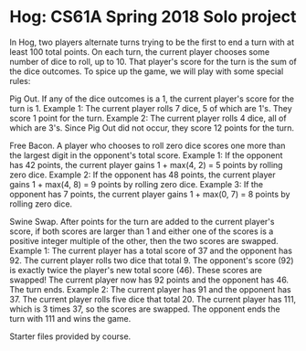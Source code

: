 # Hog: CS61A Spring 2018 Solo project 
In Hog, two players alternate turns trying to be the first to end a turn with at least 100 total points. On each turn, the current player chooses some number of dice to roll, up to 10. That player's score for the turn is the sum of the dice outcomes.  To spice up the game, we will play with some special rules:  

Pig Out. If any of the dice outcomes is a 1, the current player's score for the turn is 1.  Example 1: The current player rolls 7 dice, 5 of which are 1's. They score 1 point for the turn. Example 2: The current player rolls 4 dice, all of which are 3's. Since Pig Out did not occur, they score 12 points for the turn. 

Free Bacon. A player who chooses to roll zero dice scores one more than the largest digit in the opponent's total score.  Example 1: If the opponent has 42 points, the current player gains 1 + max(4, 2) = 5 points by rolling zero dice. Example 2: If the opponent has 48 points, the current player gains 1 + max(4, 8) = 9 points by rolling zero dice. Example 3: If the opponent has 7 points, the current player gains 1 + max(0, 7) = 8 points by rolling zero dice. 

Swine Swap. After points for the turn are added to the current player's score, if both scores are larger than 1 and either one of the scores is a positive integer multiple of the other, then the two scores are swapped.  Example 1: The current player has a total score of 37 and the opponent has 92. The current player rolls two dice that total 9. The opponent's score (92) is exactly twice the player's new total score (46). These scores are swapped! The current player now has 92 points and the opponent has 46. The turn ends. Example 2: The current player has 91 and the opponent has 37. The current player rolls five dice that total 20. The current player has 111, which is 3 times 37, so the scores are swapped. The opponent ends the turn with 111 and wins the game.

Starter files provided by course. 
